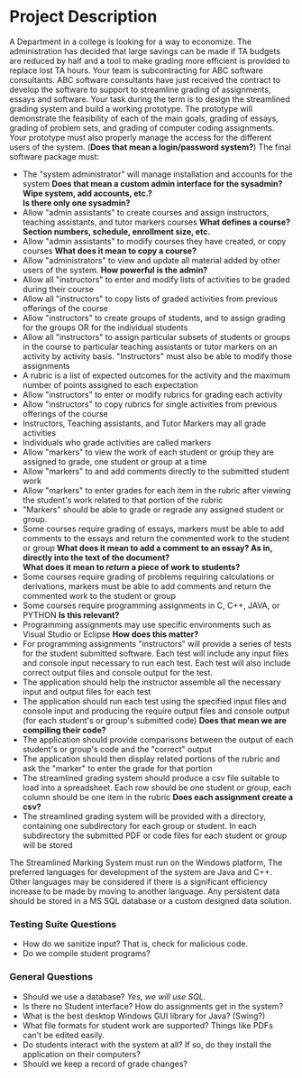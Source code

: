 Project Description
===================
A Department in a college is looking for a way to economize. The administration
has decided that large savings can be made if TA budgets are reduced by half and
a tool to make grading more efficient is provided to replace lost TA hours. 
Your team is subcontracting for ABC software consultants. ABC software
consultants have just received the contract to develop the software to
support to streamline grading of assignments, essays and software. Your task
during the term is to design the streamlined grading system and build a working
prototype. The prototype will demonstrate the feasibility of each of the main
goals, grading of essays, grading of problem sets, and grading of computer
coding assignments. Your prototype must also properly manage the access for the
different users of the system. (**Does that mean a login/password system?**)
The final software package must:
- The "system administrator" will manage installation and accounts for the system
  **Does that mean a custom admin interface for the sysadmin? Wipe system, add
  accounts, etc.?**<br>
  **Is there only one sysadmin?**
- Allow "admin assistants" to create courses and assign instructors,
  teaching assistants, and tutor markers courses
  **What defines a course? Section numbers, schedule, enrollment size, etc.**
- Allow "admin assistants" to modify courses they have created, or copy courses
  **What does it mean to copy a course?**
- Allow "administrators" to view and update all material added by other users of
  the system.
  **How powerful is the admin?**
- Allow all "instructors" to enter and modify lists of activities to be graded
  during their course
- Allow all "instructors" to copy lists of graded activities from previous
  offerings of the course
- Allow "instructors" to create groups of students, and to assign grading for
  the groups OR for the individual students
- Allow all "instructors" to assign particular subsets of students or groups in
  the course to particular teaching assistants or tutor markers on an activity
  by activity basis. "Instructors" must also be able to modify those assignments
- A rubric is a list of expected outcomes for the activity and the maximum number
  of points assigned to each expectation
- Allow "instructors" to enter or modify rubrics for grading each activity
- Allow "instructors" to copy rubrics for single activities from previous
  offerings of the course
- Instructors, Teaching assistants, and Tutor Markers may all grade activities
- Individuals who grade activities are called markers
- Allow "markers" to view the work of each student or group they are assigned
  to grade, one student or group at a time
- Allow "markers" to and add comments directly to the submitted student work
- Allow "markers" to enter grades for each item in the rubric after viewing the
  student's work related to that portion of the rubric
- "Markers" should be able to grade or regrade any assigned student or group.
- Some courses require grading of essays, markers must be able to add comments
  to the essays and return the commented work to the student or group
  **What does it mean to add a comment to an essay? As in, directly into the
  text of the document?**<br>
  **What does it mean to _return_ a piece of work to students?**
- Some courses require grading of problems requiring calculations or derivations,
  markers must be able to add comments and return the commented work to the
  student or group
- Some courses require programming assignments in C, C++, JAVA, or PYTHON
  **Is this relevant?**
- Programming assignments may use specific environments such as Visual Studio
  or Eclipse
  **How does this matter?**
- For programming assignments "instructors" will provide a series of tests for
  the student submitted software. Each test will include any input files and
  console input necessary to run each test. Each test will also include correct
  output files and console output for the test.
- The application should help the instructor assemble all the necessary input
  and output files for each test
- The application should run each test using the specified input files and
  console input and producing the require output files and console output
  (for each student's or group's submitted code)
  **Does that mean we are compiling their code?**
- The application should provide comparisons between the output of each
  student's or group's code and the "correct" output
- The application should then display related portions of the rubric and ask
  the "marker" to enter the grade for that portion
- The streamlined grading system should produce a csv file suitable to load into
  a spreadsheet. Each row should be one student or group, each column should be
  one item in the rubric
  **Does each assignment create a csv?**
- The streamlined grading system will be provided with a directory, containing
  one subdirectory for each group or student. In each subdirectory the submitted
  PDF or code files for each student or group will be stored

The Streamlined Marking System must run on the Windows platform, The preferred
languages for development of the system are Java and C++. Other languages may be
considered if there is a significant efficiency increase to be made by moving to
another language. Any persistent data should be stored in a MS SQL database or a
custom designed data solution.

### Testing Suite Questions
- How do we sanitize input? That is, check for malicious code.
- Do we compile student programs?

### General Questions
- Should we use a database? *Yes, we will use SQL.*
- Is there no Student interface? How do assignments get in the system?
- What is the best desktop Windows GUI library for Java? (Swing?)
- What file formats for student work are supported? Things like PDFs can't be
  edited easily.
- Do students interact with the system at all? If so, do they install the
  application on their computers?
- Should we keep a record of grade changes?

